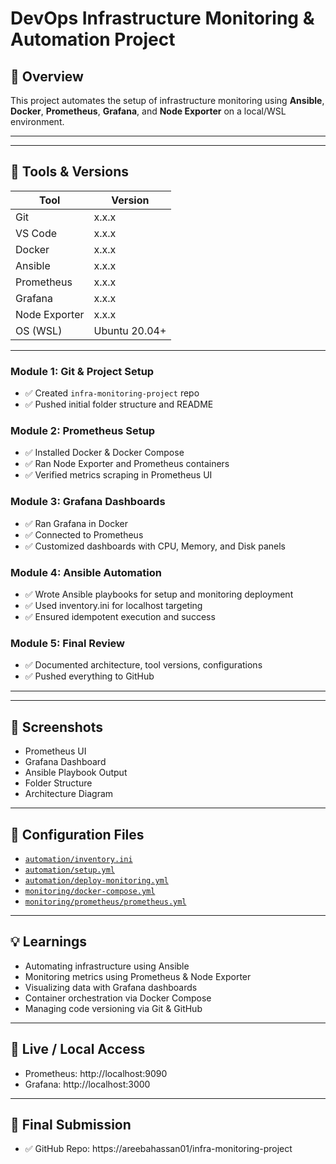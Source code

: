 # DevOps Infrastructure Monitoring & Automation Project

## 🚀 Overview
This project automates the setup of infrastructure monitoring using **Ansible**, **Docker**, **Prometheus**, **Grafana**, and **Node Exporter** on a local/WSL environment.

---

---

## 🧰 Tools & Versions

| Tool         | Version       |
|--------------|---------------|
| Git          | x.x.x         |
| VS Code      | x.x.x         |
| Docker       | x.x.x         |
| Ansible      | x.x.x         |
| Prometheus   | x.x.x         |
| Grafana      | x.x.x         |
| Node Exporter| x.x.x         |
| OS (WSL)     | Ubuntu 20.04+ |

---

### Module 1: Git & Project Setup
- ✅ Created `infra-monitoring-project` repo
- ✅ Pushed initial folder structure and README

### Module 2: Prometheus Setup
- ✅ Installed Docker & Docker Compose
- ✅ Ran Node Exporter and Prometheus containers
- ✅ Verified metrics scraping in Prometheus UI

### Module 3: Grafana Dashboards
- ✅ Ran Grafana in Docker
- ✅ Connected to Prometheus
- ✅ Customized dashboards with CPU, Memory, and Disk panels

### Module 4: Ansible Automation
- ✅ Wrote Ansible playbooks for setup and monitoring deployment
- ✅ Used inventory.ini for localhost targeting
- ✅ Ensured idempotent execution and success

### Module 5: Final Review
- ✅ Documented architecture, tool versions, configurations
- ✅ Pushed everything to GitHub

---
---

## 📸 Screenshots

- Prometheus UI
- Grafana Dashboard
- Ansible Playbook Output
- Folder Structure
- Architecture Diagram

---

## 📁 Configuration Files

- [`automation/inventory.ini`](automation/inventory.ini)
- [`automation/setup.yml`](automation/setup.yml)
- [`automation/deploy-monitoring.yml`](automation/deploy-monitoring.yml)
- [`monitoring/docker-compose.yml`](monitoring/docker-compose.yml)
- [`monitoring/prometheus/prometheus.yml`](monitoring/prometheus/prometheus.yml)

---

## 💡 Learnings

- Automating infrastructure using Ansible
- Monitoring metrics using Prometheus & Node Exporter
- Visualizing data with Grafana dashboards
- Container orchestration via Docker Compose
- Managing code versioning via Git & GitHub

---

## 🔗 Live / Local Access

- Prometheus: http://localhost:9090
- Grafana: http://localhost:3000

---

## 📌 Final Submission
- ✅ GitHub Repo: https://areebahassan01/infra-monitoring-project
